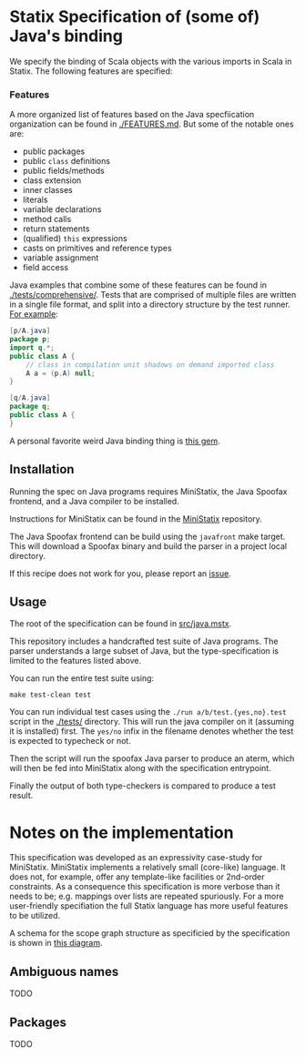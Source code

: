 # Statix Specification of (some of) Java's binding

We specify the binding of Scala objects with the various imports in Scala in Statix.
The following features are specified:

### Features

A more organized list of features based on the Java specfiication organization can be found in [./FEATURES.md](./FEATURES.md).
But some of the notable ones are:
 
- public packages
- public `class` definitions
- public fields/methods
- class extension
- inner classes
- literals
- variable declarations
- method calls
- return statements
- (qualified) `this` expressions
- casts on primitives and reference types
- variable assignment
- field access

Java examples that combine some of these features can be found in [./tests/comprehensive/](./tests/comprehensive). Tests that are comprised of multiple files are written in a single file format, and split into a directory structure by the test runner. [For example](./tests/packages/class-in-compilation-unit-shadows-on-demand-imported-class.yes.test):

```Java
[p/A.java]
package p;
import q.*;
public class A {
    // class in compilation unit shadows on demand imported class
    A a = (p.A) null;
}

[q/A.java]
package q;
public class A {
}
```

A personal favorite weird Java binding thing is [this gem](./tests/classes/inheritance/inheritedshadowself.no.test).

## Installation

Running the spec on Java programs requires MiniStatix, the Java Spoofax frontend, and
a Java compiler to be installed.

Instructions for MiniStatix can be found in the 
[MiniStatix](https://github.com/metaborg/ministatix.hs/) repository.

The Java Spoofax frontend can be build using the `javafront` make target.
This will download a Spoofax binary and build the parser in a project local directory.

If this recipe does not work for you, please report an 
[issue](https://github.com/metaborg/ministatix.hs/issues).
 
## Usage

The root of the specification can be found in [src/java.mstx](./src/java.mstx).

This repository includes a handcrafted test suite of Java programs.
The parser understands a large subset of Java, but the type-specification is limited
to the features listed above.

You can run the entire test suite using:

    make test-clean test

You can run individual test cases using the `./run a/b/test.{yes,no}.test` 
script in the [./tests/](./tests/) directory.
This will run the java compiler on it (assuming it is installed) first.
The `yes/no` infix in the filename denotes whether the test is expected to typecheck or not.

Then the script will run the spoofax Java parser to produce an aterm, which
will then be fed into MiniStatix along with the specification entrypoint.

Finally the output of both type-checkers is compared to produce a test result.

# Notes on the implementation

This specification was developed as an expressivity case-study for MiniStatix.
MiniStatix implements a relatively small (core-like) language.
It does not, for example, offer any template-like facilities or 2nd-order constraints.
As a consequence this specification is more verbose than it needs to be;
e.g. mappings over lists are repeated spuriously.
For a more user-friendly specifiation the full Statix language has more useful features to be utilized.

A schema for the scope graph structure as specificied by the specification is
shown in [this diagram](doc/scopegraph.pdf).

## Ambiguous names

TODO

## Packages

TODO

##
